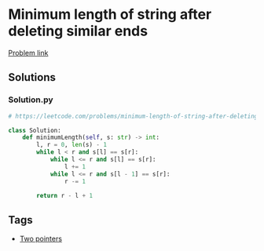 # Minimum length of string after deleting similar ends

[Problem link](https://leetcode.com/problems/minimum-length-of-string-after-deleting-similar-ends/)

## Solutions


### Solution.py
```py
# https://leetcode.com/problems/minimum-length-of-string-after-deleting-similar-ends/

class Solution:
    def minimumLength(self, s: str) -> int:
        l, r = 0, len(s) - 1
        while l < r and s[l] == s[r]:
            while l <= r and s[l] == s[r]:
                l += 1
            while l <= r and s[l - 1] == s[r]:
                r -= 1

        return r - l + 1
```
## Tags

* [Two pointers](/README.md#Two_pointers)
